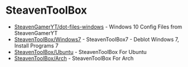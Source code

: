 # SteavenToolBox

- [SteavenGamerYT/dot-files-windows](https://github.com/SteavenGamerYT/dot-files-windows) - Windows 10 Config Files from SteavenGamerYT
- [SteavenToolBox/Windows7](https://github.com/SteavenToolBox/Windows7) - SteavenToolBox7 - Deblot Windows 7, Install Programs 7
- [SteavenToolBox/Ubuntu](https://github.com/SteavenToolBox/Ubuntu) - SteavenToolBox For Ubuntu
- [SteavenToolBox/Arch](https://github.com/SteavenToolBox/Ubuntu) - SteavenToolBox For Arch
